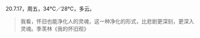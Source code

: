 <link href="../../css/style.css" rel="stylesheet" type="text/css" />

<span class="fzzy">20.7.17，周五，34℃／28℃，多云。

<div class="p">

> 我看，怀旧也能净化人的灵魂，这一种净化的形式，比悲剧更深刻，更深入灵魂。季羡林《我的怀旧观》

